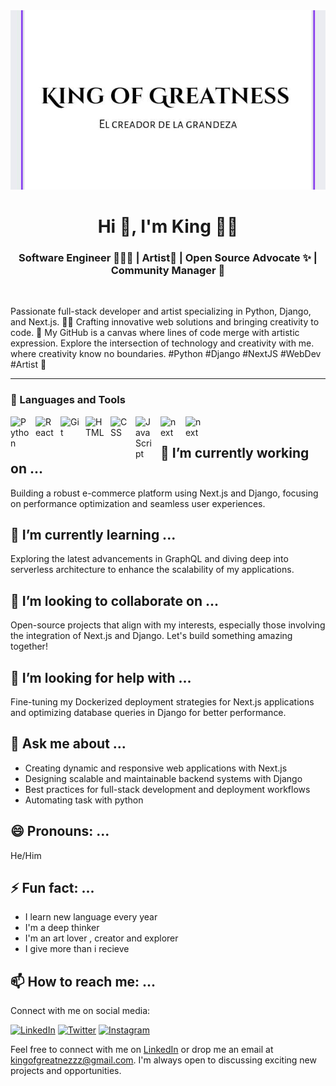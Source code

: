 <img src="https://github.com/kingofgreatnezzz/kingofgreatnezzz/blob/main/portfolio/kkk.jpeg" alt="king Logo" /> 
<br/>
<h1 align="center">Hi 👋, I'm King 👑👑</h1>
<h3 align="center">Software Engineer 👩🏾‍💻 | Artist🎨 | Open Source Advocate ✨ | Community Manager 🧡 </h3>
<br/>

Passionate full-stack developer and artist specializing in Python, Django, and Next.js. 🐍🌐 Crafting innovative web solutions and bringing creativity to code. 🎨 My GitHub is a canvas where lines of code merge with artistic expression. Explore the intersection of technology and creativity with me. where creativity know no boundaries. #Python #Django #NextJS #WebDev #Artist 🚀

   <p align="left">
    
   </p>

---


### 🧰 Languages and Tools
<img align="left" alt="Python" width="30px" style="padding-right:10px;" src="https://cdn.jsdelivr.net/gh/devicons/devicon/icons/python/python-plain.svg" />
<img align="left" alt="React" width="30px" style="padding-right:10px;" src="https://cdn.jsdelivr.net/gh/devicons/devicon/icons/react/react-original.svg" />
<img align="left" alt="Git" width="30px" style="padding-right:10px;" src="https://cdn.jsdelivr.net/gh/devicons/devicon/icons/git/git-original.svg" />
<img align="left" alt="HTML" width="30px" style="padding-right:10px;" src="https://cdn.jsdelivr.net/gh/devicons/devicon/icons/html5/html5-plain.svg" />
<img align="left" alt="CSS" width="30px" style="padding-right:10px;" src="https://cdn.jsdelivr.net/gh/devicons/devicon/icons/css3/css3-plain.svg" />
<img align="left" alt="JavaScript" width="30px" style="padding-right:10px;" src="https://cdn.jsdelivr.net/gh/devicons/devicon/icons/javascript/javascript-plain.svg" />

<img  align="left" alt="next" color="white" width="30px" style="padding-right:10px;"
src="https://cdn.jsdelivr.net/gh/devicons/devicon/icons/nextjs/nextjs-original.svg" />
<img  align="left" alt="next" color="white" width="30px" style="padding-right:10px;"
src="https://icongr.am/devicon/django-original.svg?size=128&color=currentColor"/>
<br />


## 🔭 I’m currently working on ...

Building a robust e-commerce platform using Next.js and Django, focusing on performance optimization and seamless user experiences.

## 🌱 I’m currently learning ...

Exploring the latest advancements in GraphQL and diving deep into serverless architecture to enhance the scalability of my applications.

## 👯 I’m looking to collaborate on ...

Open-source projects that align with my interests, especially those involving the integration of Next.js and Django. Let's build something amazing together!

## 🤔 I’m looking for help with ...

Fine-tuning my Dockerized deployment strategies for Next.js applications and optimizing database queries in Django for better performance.

## 💬 Ask me about ...

- Creating dynamic and responsive web applications with Next.js
- Designing scalable and maintainable backend systems with Django
- Best practices for full-stack development and deployment workflows
- Automating task with python


## 😄 Pronouns: ...

He/Him

## ⚡ Fun fact: ...
- I learn new language every year
- I'm a deep thinker
- I'm an art lover , creator and explorer
- I give more than i recieve

## 📫 How to reach me: ...

Connect with me on social media:

[![LinkedIn](https://img.shields.io/badge/LinkedIn-Connect-blue)](linkedin.com/in/king-of-greatness-66544127b)
[![Twitter](https://img.shields.io/badge/Twitter-Follow-blue)](https://twitter.com/kingofgreatness)
[![Instagram](https://img.shields.io/badge/Instagram-Follow-purple)](https://www.instagram.com/kingofgreatness/)


Feel free to connect with me on [LinkedIn](https://www.linkedin.com/in/yourname/) or drop me an email at [kingofgreatnezzz@gmail.com](kingofgreatnezzz@gmail.com). I'm always open to discussing exciting new projects and opportunities.
